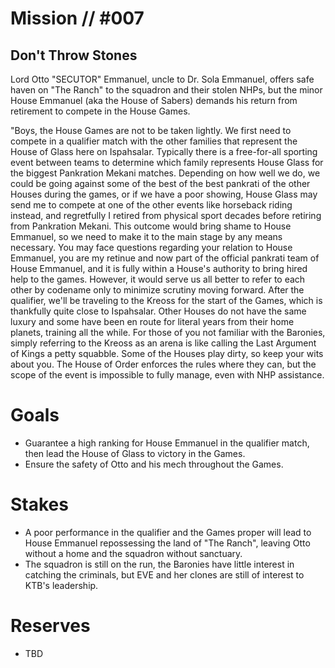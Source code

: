 # Mission // #007
## Don't Throw Stones

Lord Otto "SECUTOR" Emmanuel, uncle to Dr. Sola Emmanuel, offers safe haven on "The Ranch" to the squadron and their stolen NHPs, but the minor House Emmanuel (aka the House of Sabers) demands his return from retirement to compete in the House Games. 

"Boys, the House Games are not to be taken lightly. We first need to compete in a qualifier match with the other families that represent the House of Glass here on Ispahsalar. Typically there is a free-for-all sporting event between teams to determine which family represents House Glass for the biggest Pankration Mekani matches. Depending on how well we do, we could be going against some of the best of the best pankrati of the other Houses during the games, or if we have a poor showing, House Glass may send me to compete at one of the other events like horseback riding instead, and regretfully I retired from physical sport decades before retiring from Pankration Mekani. This outcome would bring shame to House Emmanuel, so we need to make it to the main stage by any means necessary. You may face questions regarding your relation to House Emmanuel, you are my retinue and now part of the official pankrati team of House Emmanuel, and it is fully within a House's authority to bring hired help to the games. However, it would serve us all better to refer to each other by codename only to minimize scrutiny moving forward.
After the qualifier, we'll be traveling to the Kreoss for the start of the Games, which is thankfully quite close to Ispahsalar. Other Houses do not have the same luxury and some have been en route for literal years from their home planets, training all the while. For those of you not familiar with the Baronies, simply referring to the Kreoss as an arena is like calling the Last Argument of Kings a petty squabble. Some of the Houses play dirty, so keep your wits about you. The House of Order enforces the rules where they can, but the scope of the event is impossible to fully manage, even with NHP assistance. 

# Goals
- Guarantee a high ranking for House Emmanuel in the qualifier match, then lead the House of Glass to victory in the Games.
- Ensure the safety of Otto and his mech throughout the Games.

# Stakes
- A poor performance in the qualifier and the Games proper will lead to House Emmanuel repossessing the land of "The Ranch", leaving Otto without a home and the squadron without sanctuary.
- The squadron is still on the run, the Baronies have little interest in catching the criminals, but EVE and her clones are still of interest to KTB's leadership.

# Reserves
- TBD
